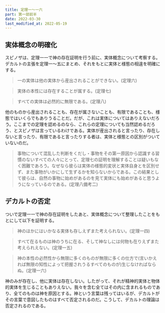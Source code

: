 ```yaml
---
title: 定理一～一六
part: 第一部前半
date: 2022-03-30
last_modified_at: 2022-05-19
---
```


## 実体概念の明確化

スピノザは、定理一一で神の存在証明を行う前に、実体概念について考察する。デカルトの主張を定理一～五にまとめ、それをもとに実体と様態の相違を明確にする。

>一の実体は他の実体から産出されることができない。(定理六)

>実体の本性には存在することが属する。(定理七)

>すべての実体は必然的に無限である。(定理八)

他のものから産出されることも、存在が属さないことも、有限であることも、様態ではいくらでもありうることだ。だが、これは実体についてはありえないだろう。ここまでの定理を認めるのなら、これらの定理についても当然認めるだろう、とスピノザは言っているわけである。実体が産出されると言ったり、存在しないと言ったり、有限であると言ったりする者は、実体と様態との区別がついていないのだ。

>事物について混乱した判断をくだし・事物をその第一原因から認識する習慣のないすべての人々にとって、定理七の証明を理解することは疑いもなく困難であろう。なぜなら彼らは実体の様態的変状と実体自身とを区別せず、また事物がいかにして生ずるかを知らないからである。この結果として彼らは、自然の事物に始めがあるのを見て実体にも始めがあると思うようになっているのである。(定理八備考二)

## デカルトの否定

ついで定理一一で神の存在証明をしたあと、実体概念について整理したことをもとにして以下を証明する。

>神のほかにはいかなる実体も存しえずまた考えられない。(定理一四)

>すべて在るものは神のうちに在る、そして神なしには何物も在りえずまた考えられえない。(定理一五)

>神の本性の必然性から無限に多くのものが無限に多くの仕方で(言いかえれば無限の知性によって把握されうるすべてのものが)生じなければならぬ。(定理一六)

神のみが存在し、他に実体は存在しない。したがって、それが精神的実体と物体的実体を生じることもありえない。我々を含む全てはその内に含まれるものであり、全てのものは神を原因とする。神という言葉は残ってはいるが、デカルトがその言葉で意図したものはすべて否定されるのだ。こうして、デカルトの理論は否定されるのである。
